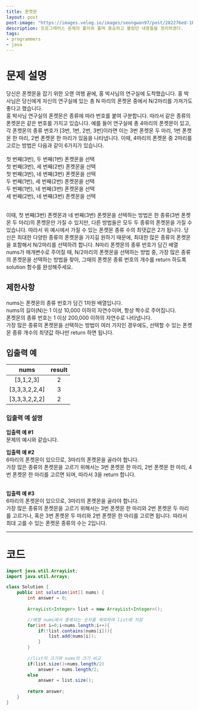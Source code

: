 ```yaml
---
title: 폰켓몬
layout: post
post-image: "https://images.velog.io/images/seongwon97/post/282276ed-1b7d-437f-8e1d-ab76f331f2b4/jpg.jpg"
description: 프로그래머스 문제의 풀이와 풀며 중요하고 몰랐던 내용들을 정리하였다.
tags:
- programmers
- java
---
```


# 문제 설명
당신은 폰켓몬을 잡기 위한 오랜 여행 끝에, 홍 박사님의 연구실에 도착했습니다. 홍 박사님은 당신에게 자신의 연구실에 있는 총 N 마리의 폰켓몬 중에서 N/2마리를 가져가도 좋다고 했습니다.    
홍 박사님 연구실의 폰켓몬은 종류에 따라 번호를 붙여 구분합니다. 따라서 같은 종류의 폰켓몬은 같은 번호를 가지고 있습니다. 예를 들어 연구실에 총 4마리의 폰켓몬이 있고, 각 폰켓몬의 종류 번호가 [3번, 1번, 2번, 3번]이라면 이는 3번 폰켓몬 두 마리, 1번 폰켓몬 한 마리, 2번 폰켓몬 한 마리가 있음을 나타냅니다. 이때, 4마리의 폰켓몬 중 2마리를 고르는 방법은 다음과 같이 6가지가 있습니다.     
<br>
첫 번째(3번), 두 번째(1번) 폰켓몬을 선택    
첫 번째(3번), 세 번째(2번) 폰켓몬을 선택    
첫 번째(3번), 네 번째(3번) 폰켓몬을 선택    
두 번째(1번), 세 번째(2번) 폰켓몬을 선택    
두 번째(1번), 네 번째(3번) 폰켓몬을 선택    
세 번째(2번), 네 번째(3번) 폰켓몬을 선택   

<br>
이때, 첫 번째(3번) 폰켓몬과 네 번째(3번) 폰켓몬을 선택하는 방법은 한 종류(3번 폰켓몬 두 마리)의 폰켓몬만 가질 수 있지만, 다른 방법들은 모두 두 종류의 폰켓몬을 가질 수 있습니다. 따라서 위 예시에서 가질 수 있는 폰켓몬 종류 수의 최댓값은 2가 됩니다.    
당신은 최대한 다양한 종류의 폰켓몬을 가지길 원하기 때문에, 최대한 많은 종류의 폰켓몬을 포함해서 N/2마리를 선택하려 합니다. N마리 폰켓몬의 종류 번호가 담긴 배열 nums가 매개변수로 주어질 때, N/2마리의 폰켓몬을 선택하는 방법 중, 가장 많은 종류의 폰켓몬을 선택하는 방법을 찾아, 그때의 폰켓몬 종류 번호의 개수를 return 하도록 solution 함수를 완성해주세요.    

## 제한사항
nums는 폰켓몬의 종류 번호가 담긴 1차원 배열입니다.    
nums의 길이(N)는 1 이상 10,000 이하의 자연수이며, 항상 짝수로 주어집니다.    
폰켓몬의 종류 번호는 1 이상 200,000 이하의 자연수로 나타냅니다.    
가장 많은 종류의 폰켓몬을 선택하는 방법이 여러 가지인 경우에도, 선택할 수 있는 폰켓몬 종류 개수의 최댓값 하나만 return 하면 됩니다.    

## 입출력 예

|nums	|result|
|:---:|:---:|
|[3,1,2,3]	|2|
|[3,3,3,2,2,4]	|3|
|[3,3,3,2,2,2]|	2|

### 입출력 예 설명

**입출력 예 #1**    
문제의 예시와 같습니다.
<br>

**입출력 예 #2**    
6마리의 폰켓몬이 있으므로, 3마리의 폰켓몬을 골라야 합니다.    
가장 많은 종류의 폰켓몬을 고르기 위해서는 3번 폰켓몬 한 마리, 2번 폰켓몬 한 마리, 4번 폰켓몬 한 마리를 고르면 되며, 따라서 3을 return 합니다.    
<br>

**입출력 예 #3**    
6마리의 폰켓몬이 있으므로, 3마리의 폰켓몬을 골라야 합니다.    
가장 많은 종류의 폰켓몬을 고르기 위해서는 3번 폰켓몬 한 마리와 2번 폰켓몬 두 마리를 고르거나, 혹은 3번 폰켓몬 두 마리와 2번 폰켓몬 한 마리를 고르면 됩니다. 따라서 최대 고를 수 있는 폰켓몬 종류의 수는 2입니다.   

------------------
# 코드
```java
import java.util.ArrayList;
import java.util.Arrays;

class Solution {
    public int solution(int[] nums) {
        int answer = 0;
        
        ArrayList<Integer> list = new ArrayList<Integer>();

		//배열 nums에서 중복되는 숫자를 제외하여 list에 저장
        for(int i=0;i<nums.length;i++){
            if(!list.contains(nums[i])){
                list.add(nums[i]);
            }
        }
        
        //list의 크기와 nums의 크기 비교
        if(list.size()>nums.length/2)
            answer = nums.length/2;
        else
            answer = list.size();
        
        return answer;
    }
}
```